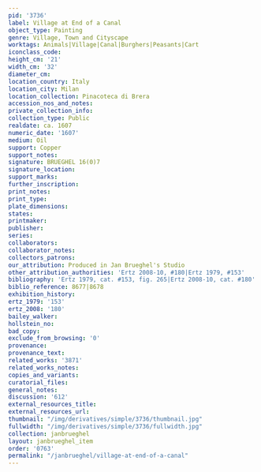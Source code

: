 ```yaml
---
pid: '3736'
label: Village at End of a Canal
object_type: Painting
genre: Village, Town and Cityscape
worktags: Animals|Village|Canal|Burghers|Peasants|Cart
iconclass_code:
height_cm: '21'
width_cm: '32'
diameter_cm:
location_country: Italy
location_city: Milan
location_collection: Pinacoteca di Brera
accession_nos_and_notes:
private_collection_info:
collection_type: Public
realdate: ca. 1607
numeric_date: '1607'
medium: Oil
support: Copper
support_notes:
signature: BRUEGHEL 16(0)7
signature_location:
support_marks:
further_inscription:
print_notes:
print_type:
plate_dimensions:
states:
printmaker:
publisher:
series:
collaborators:
collaborator_notes:
collectors_patrons:
our_attribution: Produced in Jan Brueghel's Studio
other_attribution_authorities: 'Ertz 2008-10, #180|Ertz 1979, #153'
bibliography: 'Ertz 1979, cat. #153, fig. 265|Ertz 2008-10, cat. #180'
biblio_reference: 8677|8678
exhibition_history:
ertz_1979: '153'
ertz_2008: '180'
bailey_walker:
hollstein_no:
bad_copy:
exclude_from_browsing: '0'
provenance:
provenance_text:
related_works: '3871'
related_works_notes:
copies_and_variants:
curatorial_files:
general_notes:
discussion: '612'
external_resources_title:
external_resources_url:
thumbnail: "/img/derivatives/simple/3736/thumbnail.jpg"
fullwidth: "/img/derivatives/simple/3736/fullwidth.jpg"
collection: janbrueghel
layout: janbrueghel_item
order: '0763'
permalink: "/janbrueghel/village-at-end-of-a-canal"
---
```

